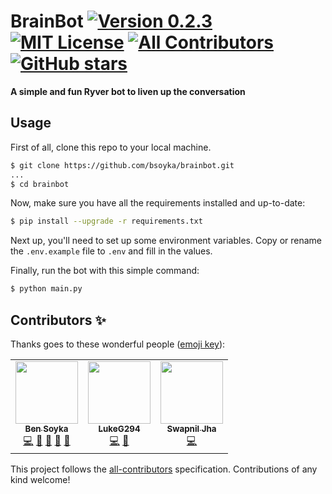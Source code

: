 <!-- ALL-CONTRIBUTORS-BADGE:START - Do not remove or modify this section -->
# BrainBot [![Version 0.2.3](https://img.shields.io/badge/version-0.2.3-orange)][release] [![MIT License](https://img.shields.io/badge/license-MIT-green)][license] [![All Contributors](https://img.shields.io/badge/all_contributors-3-orange.svg)](#contributors-) [![GitHub stars](https://img.shields.io/github/stars/bsoyka/brainbot?style=social)][stars]
<!-- ALL-CONTRIBUTORS-BADGE:END -->

**A simple and fun Ryver bot to liven up the conversation**

## Usage
First of all, clone this repo to your local machine.

```sh
$ git clone https://github.com/bsoyka/brainbot.git
...
$ cd brainbot
```

Now, make sure you have all the requirements installed and up-to-date:

```sh
$ pip install --upgrade -r requirements.txt
```

Next up, you'll need to set up some environment variables. Copy or rename the `.env.example` file to `.env` and fill in the values.

Finally, run the bot with this simple command:

```sh
$ python main.py
```

[license]: https://github.com/bsoyka/brainbot/blob/master/LICENSE
[release]: https://github.com/bsoyka/brainbot/releases/tag/v0.2.3
[stars]: https://github.com/bsoyka/brainbot/stargazers

## Contributors ✨

Thanks goes to these wonderful people ([emoji key](https://allcontributors.org/docs/en/emoji-key)):

<!-- ALL-CONTRIBUTORS-LIST:START - Do not remove or modify this section -->
<!-- prettier-ignore-start -->
<!-- markdownlint-disable -->
<table>
  <tr>
    <td align="center"><a href="http://bsoyka.me"><img src="https://avatars0.githubusercontent.com/u/37779854?v=4" width="100px;" alt=""/><br /><sub><b>Ben Soyka</b></sub></a><br /><a href="https://github.com/bsoyka/brainbot/commits?author=bsoyka" title="Code">💻</a> <a href="#ideas-bsoyka" title="Ideas, Planning, & Feedback">🤔</a> <a href="https://github.com/bsoyka/brainbot/commits?author=bsoyka" title="Documentation">📖</a> <a href="#maintenance-bsoyka" title="Maintenance">🚧</a> <a href="https://github.com/bsoyka/brainbot/pulls?q=is%3Apr+reviewed-by%3Absoyka" title="Reviewed Pull Requests">👀</a></td>
    <td align="center"><a href="https://github.com/LukeG294"><img src="https://avatars3.githubusercontent.com/u/62516707?v=4" width="100px;" alt=""/><br /><sub><b>LukeG294</b></sub></a><br /><a href="https://github.com/bsoyka/brainbot/commits?author=LukeG294" title="Code">💻</a> <a href="#ideas-LukeG294" title="Ideas, Planning, & Feedback">🤔</a></td>
    <td align="center"><a href="https://www.linkedin.com/in/swapniljha001"><img src="https://avatars0.githubusercontent.com/u/11735419?v=4" width="100px;" alt=""/><br /><sub><b>Swapnil Jha</b></sub></a><br /><a href="https://github.com/bsoyka/brainbot/commits?author=swapniljha001" title="Code">💻</a></td>
  </tr>
</table>

<!-- markdownlint-enable -->
<!-- prettier-ignore-end -->
<!-- ALL-CONTRIBUTORS-LIST:END -->

This project follows the [all-contributors](https://github.com/all-contributors/all-contributors) specification. Contributions of any kind welcome!
